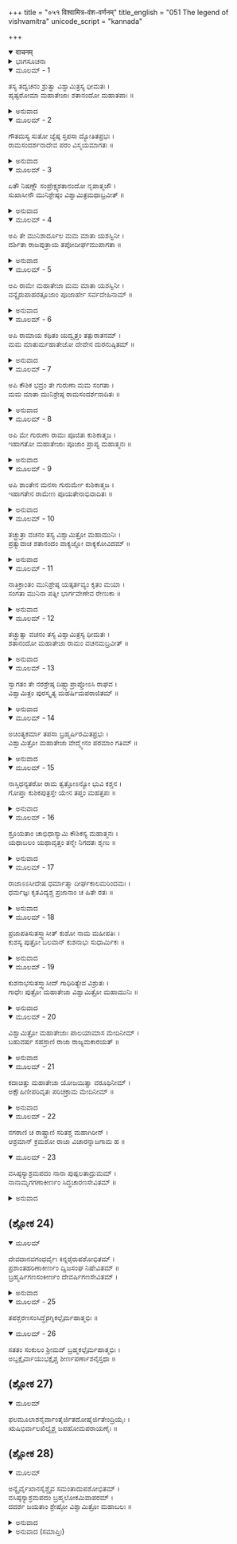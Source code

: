 +++
title = "०५१ विश्वामित्र-वंश-वर्णनम्"
title_english = "051 The legend of vishvamitra"
unicode_script = "kannada"

+++
<details open><summary>वाचनम्</summary>

<div class="audioEmbed"  caption="श्रीराम-हरिसीताराममूर्ति-घनपाठिभ्यां वचनम्" src="https://archive.org/download/Ramayana-recitation-Sriram-harisItArAmamUrti-Ghanapaati-v2/Kanda_1/Kanda_1_BK-051-Vishvamitra_Vamsha_Varnanam.mp3"></div>
</details>



<details><summary>ಭಾಗಸೂಚನಾ</summary>

ಶತಾನಂದರ ಪ್ರಶ್ನೆ, ಶ್ರೀರಾಮನಿಂದ ಆದ ಅಹಲ್ಯೋದ್ಧಾರವನ್ನು ವಿಶ್ವಾಮಿತ್ರರು ತಿಳಿಸಿದುದು, ಶತಾನಂದರು ಶ್ರೀರಾಮನನ್ನು ಅಭಿನಂದಿಸಿದುದು, ಶತಾನಂದರು ವಿಶ್ವಾಮಿತ್ರರ ಹಿಂದಿನ ಕಥೆ ಹೇಳಿದುದು
</details>

<details open><summary>ಮೂಲಮ್ - 1</summary>

ತಸ್ಯ ತದ್ವಚನಂ ಶ್ರುತ್ವಾ ವಿಶ್ವಾಮಿತ್ರಸ್ಯ ಧೀಮತಃ ।  
ಹೃಷ್ಟರೋಮಾ ಮಹಾತೇಜಾಃ ಶತಾನಂದೋ ಮಹಾತಪಾಃ ॥
</details>

<details><summary>ಅನುವಾದ</summary>

ಧೀಮಂತರಾದ ವಿಶ್ವಾಮಿತ್ರರ ಮಾತನ್ನು ಕೇಳಿ ಮಹಾತೇಜಸ್ವೀ, ಮಹಾತಪಸ್ವೀ ಶತಾನಂದರ ಶರೀರದಲ್ಲಿ ರೋಮಾಂಚನ ಉಂಟಾಯಿತು.॥1॥
</details>

<details open><summary>ಮೂಲಮ್ - 2</summary>

ಗೌತಮಸ್ಯ ಸುತೋ ಜ್ಯೆಷ್ಠ ಸ್ತಪಸಾ ದ್ಯೋತಿತಪ್ರಭಃ ।  
ರಾಮಸಂದರ್ಶನಾದೇವ ಪರಂ ವಿಸ್ಮಯಮಾಗತಃ ॥
</details>

<details><summary>ಅನುವಾದ</summary>

ಅವರು ಗೌತಮರ ಜ್ಯೇಷ್ಠ ಪುತ್ರರಾಗಿದ್ದರು. ತಪಸ್ಸಿನಿಂದ ಅವರ ಕಾಂತಿಯು ಪ್ರಕಾಶಿಸುತ್ತಿತ್ತು. ಅವರು ಶ್ರೀರಾಮಚಂದ್ರನ ದರ್ಶನದಿಂದ ವಿಸ್ಮಿತರಾಗಿದರು.॥2॥
</details>

<details open><summary>ಮೂಲಮ್ - 3</summary>

ಏತೌ ನಿಷಣ್ಣೌ ಸಂಪ್ರೇಕ್ಷ್ಯಶತಾನಂದೋ ನೃಪಾತ್ಮಜೌ ।  
ಸುಖಾಸೀನೌ ಮುನಿಶ್ರೇಷ್ಠಂ ವಿಶ್ವಾಮಿತ್ರಮಥಾಬ್ರವೀತ್ ॥
</details>

<details><summary>ಅನುವಾದ</summary>

ಆ ರಾಜಕುಮಾರರಿಬ್ಬರೂ ಸುಖವಾಗಿ ಕುಳಿತಿರುವುದನ್ನು ನೋಡಿ ಶತಾನಂದರು ಮುನಿಶ್ರೇಷ್ಠ ವಿಶ್ವಾಮಿತ್ರರಲ್ಲಿ ಕೇಳಿದರು.॥3॥
</details>

<details open><summary>ಮೂಲಮ್ - 4</summary>

ಅಪಿ ತೇ ಮುನಿಶಾರ್ದೂಲ ಮಮ ಮಾತಾ ಯಶಸ್ವಿನೀ ।  
ದರ್ಶಿತಾ ರಾಜಪುತ್ರಾಯ ತಪೋದೀರ್ಘಮುಪಾಗತಾ ॥
</details>

<details><summary>ಅನುವಾದ</summary>

ಮುನಿವರ್ಯರೇ! ನನ್ನ ಯಶಸ್ವಿನೀ ತಾಯಿ ಅಹಲ್ಯೆಯು ಬಹಳ ದಿನಗಳಿಂದ ತಪಸ್ಸು ಮಾಡುತ್ತಿದ್ದಳು. ನೀವು ರಾಜಕುಮಾರ ಶ್ರೀರಾಮನಿಗೆ ಆಕೆಯ ದರ್ಶನ ಮಾಡಿಸಿದರೇನು.॥4॥
</details>

<details open><summary>ಮೂಲಮ್ - 5</summary>

ಅಪಿ ರಾಮೇ ಮಹಾತೇಜಾ ಮಮ ಮಾತಾ ಯಶಸ್ವಿನೀ ।  
ವನ್ಯೈರುಪಾಹರತ್ಪೂಜಾಂ ಪೂಜಾರ್ಹೇ ಸರ್ವದೇಹಿನಾಮ್ ॥
</details>

<details><summary>ಅನುವಾದ</summary>

ಮಹಾತೇಜಸ್ವೀ ಹಾಗೂ ಯಶಸ್ವಿನೀ ನನ್ನ ತಾಯಿ ಅಹಲ್ಯೆಯು ಕಾಡಿನ ಫಲ-ಮೂಲಗಳಿಂದ ಸಮಸ್ತ ದೇಹಧಾರಿಗಳಿಗೆ ಪೂಜನೀಯನಾದ ಶ್ರೀರಾಮಚಂದ್ರನನ್ನು ಆದರ-ಸತ್ಕಾರ ಮಾಡಿದಳೇನು.॥5॥
</details>

<details open><summary>ಮೂಲಮ್ - 6</summary>

ಅಪಿ ರಾಮಾಯ ಕಥಿತಂ ಯದ್ವೃತ್ತಂ ತತ್ಪುರಾತನಮ್ ।  
ಮಮ ಮಾತುರ್ಮಹಾತೇಜೋ ದೇವೇನ ದುರನುಷ್ಠಿತಮ್ ॥
</details>

<details><summary>ಅನುವಾದ</summary>

ಮಹಾತೇಜಸ್ವೀ ಮುನಿಗಳೇ! ನೀವು ಶ್ರೀರಾಮನಿಗೆ ನನ್ನ ತಾಯಿಯ ಕುರಿತು ದೇವೇಂದ್ರನಿಂದ ಕಪಟ ಹಾಗೂ ದುರಾಚಾರದಿಂದ ಘಟಿಸಿದ ಆ ಹಳೆಯ ವೃತ್ತಾಂತವನ್ನು ಹೇಳಿದಿರಾ.॥6॥
</details>

<details open><summary>ಮೂಲಮ್ - 7</summary>

ಅಪಿ ಕೌಶಿಕ ಭದ್ರಂ ತೇ ಗುರುಣಾ ಮಮ ಸಂಗತಾ ।  
ಮಮ ಮಾತಾ ಮುನಿಶ್ರೇಷ್ಠ ರಾಮಸಂದರ್ಶನಾದಿತಃ ॥
</details>

<details><summary>ಅನುವಾದ</summary>

ಮುನಿಶ್ರೇಷ್ಠ ಕೌಶಿಕರೇ! ನಿಮಗೆ ಮಂಗಳವಾಗಲಿ. ಶ್ರೀರಾಮಚಂದ್ರನ ದರ್ಶನಾದಿಗಳ ಪ್ರಭಾವದಿಂದ ನನ್ನ ತಾಯಿಯು ಶಾಪಮುಕ್ತಳಾಗಿ, ತಂದೆಯೊಂದಿಗೆ ಬೆಸಗೊಂಡಳೇ.॥7॥
</details>

<details open><summary>ಮೂಲಮ್ - 8</summary>

ಅಪಿ ಮೇ ಗುರುಣಾ ರಾಮಃ ಪೂಜಿತಃ ಕುಶಿಕಾತ್ಮಜ ।  
ಇಹಾಗತೋ ಮಹಾತೇಜಾಃ ಪೂಜಾಂ ಪ್ರಾಪ್ಯ ಮಹಾತ್ಮನಃ ॥
</details>

<details><summary>ಅನುವಾದ</summary>

ಕುಶಿಕನಂದನರೇ! ಏನು ನನ್ನ ತಂದೆಯವರು ಶ್ರೀರಾಮನನ್ನು ಪೂಜಿಸಿದರೇನು? ಆ ಮಹಾತ್ಮರ ಪೂಜೆಯನ್ನು ಸ್ವೀಕರಿಸಿ ಈ ಮಹಾತೇಜಸ್ವೀ ಶ್ರೀರಾಮನು ಇಲ್ಲಿಗೆ ಆಗಮಿಸಿರುವನೇನು.॥8॥
</details>

<details open><summary>ಮೂಲಮ್ - 9</summary>

ಅಪಿ ಶಾಂತೇನ ಮನಸಾ ಗುರುರ್ಮೇ ಕುಶಿಕಾತ್ಮಜ ।  
ಇಹಾಗತೇನ ರಾಮೇಣ ಪೂಯತೇನಾಭಿವಾದಿತಃ ॥
</details>

<details><summary>ಅನುವಾದ</summary>

ವಿಶ್ವಾಮಿತ್ರರೇ! ಇಲ್ಲಿಗೆ ಬಂದು ನನ್ನ ತಂದೆ-ತಾಯಿಯರಿಂದ ಸಮ್ಮಾನಿತನಾದ ಶ್ರೀರಾಮನು ನನ್ನ ಪೂಜ್ಯ ತಂದೆಯನ್ನು ಶಾಂತಚಿತ್ತದಿಂದ ಅಭಿವಾದನ ಮಾಡಿದನೇನು.॥9॥
</details>

<details open><summary>ಮೂಲಮ್ - 10</summary>

ತಚ್ಛ್ರುತ್ರಾ ವಚನಂ ತಸ್ಯ ವಿಶ್ವಾಮಿತ್ರೋ ಮಹಾಮುನಿಃ ।  
ಪ್ರತ್ಯುವಾಚ ಶತಾನಂದಂ ವಾಕ್ಯಜ್ಞೋ ವಾಕ್ಯಕೋವಿದಮ್ ॥
</details>

<details><summary>ಅನುವಾದ</summary>

ಶತಾನಂದರ ಈ ಪ್ರಶ್ನೆಯನ್ನು ಕೇಳಿ ವಾಕ್ಯಕೋವಿದರಾದ ಮಹಾಮುನಿ ವಿಶ್ವಾಮಿತರು ಕುಶಲ ವಾಗ್ಮಿಗಳಾದ ಶತಾನಂದರಲ್ಲಿ ಹೀಗೆ ಉತ್ತರಿಸಿದರು-॥10॥
</details>

<details open><summary>ಮೂಲಮ್ - 11</summary>

ನಾತಿಕ್ರಾಂತಂ ಮುನಿಶ್ರೇಷ್ಠ ಯತ್ಕರ್ತವ್ಯಂ ಕೃತಂ ಮಯಾ ।  
ಸಂಗತಾ ಮುನಿನಾ ಪತ್ನೀ ಭಾರ್ಗವೇಣೇವ ರೇಣುಕಾ ॥
</details>

<details><summary>ಅನುವಾದ</summary>

ಮುನಿಶ್ರೇಷ್ಠರೇ! ನಾನು ವಿಶೇಷವೇನೂ ಮಾಡಲಿಲ್ಲ, ನನ್ನ ಕರ್ತವ್ಯವನ್ನು ನಾನು ಪೂರೈಸಿದೆ ಅಷ್ಟೇ. ಭಗುವಂಶೀ ಜಮದಗ್ನಿಯೊಂದಿಗೆ ಕೂಡಿಕೊಂಡ ರೇಣುಕೆಯಂತೆಯೇ ಮಹರ್ಷಿ ಗೌತಮರೊಂದಿಗೆ ಅಹಲ್ಯೆಯು ಸೇರಿಕೊಂಡಳು.॥11॥
</details>

<details open><summary>ಮೂಲಮ್ - 12</summary>

ತಚ್ಛ್ರುತ್ವಾ ವಚನಂ ತಸ್ಯ ವಿಶ್ವಾಮಿತ್ರಸ್ಯ ಧೀಮತಃ ।  
ಶತಾನಂದೋ ಮಹಾತೇಜಾ ರಾಮಂ ವಚನಮಬ್ರವೀತ್ ॥
</details>

<details><summary>ಅನುವಾದ</summary>

ಧೀಮಂತರಾದ ವಿಶ್ವಾಮಿತ್ರರ ಮಾತನ್ನು ಕೇಳಿ ಮಹಾ ತೇಜಸ್ವೀ ಶತಾನಂದರು ಶ್ರೀರಾಮಚಂದ್ರನಲ್ಲಿ ಇಂತೆಂದರು.॥12॥
</details>

<details open><summary>ಮೂಲಮ್ - 13</summary>

ಸ್ವಾಗತಂ ತೇ ನರಶ್ರೇಷ್ಠ ದಿಷ್ಟ್ಯಾಪ್ರಾಪ್ತೋಽಸಿ ರಾಘವ ।  
ವಿಶ್ವಾಮಿತ್ರಂ ಪುರಸ್ಕೃತ್ಯ ಮಹರ್ಷಿಮಪರಾಜಿತಮ್ ॥
</details>

<details><summary>ಅನುವಾದ</summary>

ನರಶ್ರೇಷ್ಠನೇ! ನಿನಗೆ ಸ್ವಾಗತವಿರಲಿ. ರಘುನಂದನ! ಯಾರಿಗೂ ಸೋಲದಿರುವ ಮಹರ್ಷಿ ವಿಶ್ವಾಮಿತ್ರರನ್ನು ಮುಂದೆ ಮಾಡಿ ಇಲ್ಲಿಯವರೆಗೆ ನೀನು ಆಗಮಿಸಿದ ಕಷ್ಟ ಮಾಡಿದುದು ನನ್ನ ಅಹೋಭಾಗ್ಯವಾಗಿದೆ.॥13॥
</details>

<details open><summary>ಮೂಲಮ್ - 14</summary>

ಅಚಿಂತ್ಯಕರ್ಮಾ ತಪಸಾ ಬ್ರಹ್ಮರ್ಷಿರಮಿತಪ್ರಭಃ ।  
ವಿಶ್ವಾಮಿತ್ರೋ ಮಹಾತೇಜಾ ವೇದ್ಮ್ಯೇನಂ ಪರಮಾಂ ಗತಿಮ್ ॥
</details>

<details><summary>ಅನುವಾದ</summary>

ಮಹರ್ಷಿ ವಿಶ್ವಾಮಿತ್ರರ ಕರ್ಮ ಅಚಿಂತ್ಯವಾಗಿದೆ. ಇವರು ತಪಸ್ಸಿನಿಂದ ಬ್ರಹ್ಮರ್ಷಿಪದವನ್ನು ಪಡೆದವರು. ಇವರ ಕಾಂತಿ ಅಸೀಮವಾಗಿದ್ದು, ಮಹಾತೇಜಸ್ವಿಗಳಾಗಿದ್ದಾರೆ. ನಾನು ಇವರನ್ನು ಬಲ್ಲೆನು. ಇವರು ಜಗತ್ತಿನ ಪರಮ ಹಿತೈಷಿಗಳಾಗಿದ್ದಾರೆ.॥14॥
</details>

<details open><summary>ಮೂಲಮ್ - 15</summary>

ನಾಸ್ತಿಧನ್ಯತರೋ ರಾಮ ತ್ವತ್ತೋಽನ್ಯೋ ಭುವಿ ಕಶ್ಚನ ।  
ಗೋಪ್ತಾ ಕುಶಿಕಪುತ್ರಸ್ತೇ ಯೇನ ತಪ್ತಂ ಮಹತ್ತಪಃ ॥
</details>

<details><summary>ಅನುವಾದ</summary>

ಶ್ರೀರಾಮ! ಈ ಪೃಥ್ವಿಯಲ್ಲಿ ನಿನಗಿಂತ ಹೆಚ್ಚಿನ ಧನ್ಯಾತಿಧನ್ಯರು ಬೇರೆ ಯಾರೂ ಇಲ್ಲ; ಏಕೆಂದರೆ ಕುಶಿಕನಂದನ ವಿಶ್ವಾಮಿತ್ರರು ನಿನಗೆ ರಕ್ಷಕರಾಗಿದ್ದಾರೆ. ಇವರು ಭಾರೀ ತಪಸ್ಸು ಮಾಡಿದವರು.॥15॥
</details>

<details open><summary>ಮೂಲಮ್ - 16</summary>

ಶ್ರೂಯತಾಂ ಚಾಭಿಧಾಸ್ಯಾಮಿ ಕೌಶಿಕಸ್ಯ ಮಹಾತ್ಮನಃ ।  
ಯಥಾಬಲಂ ಯಥಾವೃತ್ತಂ ತನ್ಮೇ ನಿಗದತಃ ಶೃಣು ॥
</details>

<details><summary>ಅನುವಾದ</summary>

ಮಹಾತ್ಮ ಕೌಶಿಕರ ಬಲ ಮತ್ತು ಸ್ವರೂಪವನ್ನು ಯಥಾರ್ಥವಾಗಿ ನಾನು ವರ್ಣಿಸುವೆನು. ನೀನು ಗಮನ ಕೊಟ್ಟು ಇದೆಲ್ಲವನ್ನು ನನ್ನಿಂದ ಕೇಳು.॥16॥
</details>

<details open><summary>ಮೂಲಮ್ - 17</summary>

ರಾಜಾಽಽಸೀದೇಷ ಧರ್ಮಾತ್ಮಾ ದೀರ್ಘಕಾಲಮರಿಂದಮಃ ।  
ಧರ್ಮಜ್ಞಃ ಕೃತವಿದ್ಯಶ್ಚ ಪ್ರಜಾನಾಂ ಚ ಹಿತೇ ರತಃ ॥
</details>

<details><summary>ಅನುವಾದ</summary>

ಈ ವಿಶ್ವಾಮಿತ್ರರು ಮೊದಲು ಧರ್ಮಾತ್ಮನಾದ ಒಬ್ಬ ರಾಜರಾಗಿದ್ದರು. ಇವರು ಶತ್ರುಗಳನ್ನು ದಮನಪೂರ್ವಕ ದೀರ್ಘ ಕಾಲದವರೆಗೆ ರಾಜ್ಯವಾಳಿದ್ದರು. ಇವರು ಧರ್ಮಜ್ಞರೂ, ವಿದ್ವಾಂಸರೂ ಆಗಿದ್ದು ಜೊತೆಗೆ ಪ್ರಜೆಯ ಹಿತ ಸಾಧನೆಯಲ್ಲಿ ತತ್ಪರರಾಗಿದ್ದರು.॥17॥
</details>

<details open><summary>ಮೂಲಮ್ - 18</summary>

ಪ್ರಜಾಪತಿಸುತಸ್ತ್ವಾಸೀತ್ ಕುಶೋ ನಾಮ ಮಹೀಪತಿಃ ।  
ಕುಶಸ್ಯ ಪುತ್ರೋ ಬಲವಾನ್ ಕುಶನಾಭಃ ಸುಧಾರ್ಮಿಕಃ ॥
</details>

<details><summary>ಅನುವಾದ</summary>

ಪೂರ್ವಕಾಲದಲ್ಲಿ ಪ್ರಜಾಪತಿಯ ಪುತ್ರ ಕುಶನೆಂಬ ಪ್ರಸಿದ್ಧ ರಾಜನೊಬ್ಬ ಆಗಿಹೋಗಿದ್ದನು. ಕುಶನ ಬಲವಂತ ಪುತ್ರನ ಹೆಸರು ಕುಶನಾಭ ಎಂದಿತ್ತು. ಅವನು ದೊಡ್ಡ ಧರ್ಮಾತ್ಮನಾಗಿದ್ದನು.॥18॥
</details>

<details open><summary>ಮೂಲಮ್ - 19</summary>

ಕುಶನಾಭಸುತಸ್ತ್ವಾಸೀದ್ ಗಾಧಿರಿತ್ಯೇವ ವಿಶ್ರುತಃ ।  
ಗಾಧೇಃ ಪುತ್ರೋ ಮಹಾತೇಜಾ ವಿಶ್ವಾಮಿತ್ರೋ ಮಹಾಮುನಿಃ ॥
</details>

<details><summary>ಅನುವಾದ</summary>

ಕುಶನಾಭನಿಗೆ ಗಾಧಿ ಎಂಬ ವಿಖ್ಯಾತ ಪುತ್ರನಿದ್ದನು. ಆ ಗಾಧಿಯ ಮಹಾತೇಜಸ್ವಿ ಪುತ್ರರೇ ಈ ಮಹಾಮುನಿ ವಿಶ್ವಾಮಿತ್ರರು.॥19॥
</details>

<details open><summary>ಮೂಲಮ್ - 20</summary>

ವಿಶ್ವಾಮಿತ್ರೋ ಮಹಾತೇಜಾಃ ಪಾಲಯಾಮಾಸ ಮೇದಿನೀಮ್ ।  
ಬಹುವರ್ಷ ಸಹಸ್ರಾಣಿ ರಾಜಾ ರಾಜ್ಯಮಕಾರಯತ್ ॥
</details>

<details><summary>ಅನುವಾದ</summary>

ಮಹಾತೇಜಸ್ವಿ ವಿಶ್ವಾಮಿತ್ರರಾಜರು ಅನೇಕ ಸಾವಿರ ವರ್ಷಗಳು ಈ ಪೃಥ್ವಿಯನ್ನು ಪಾಲಿಸುತ್ತಾ ರಾಜ್ಯವಾಳಿದರು.॥20॥
</details>

<details open><summary>ಮೂಲಮ್ - 21</summary>

ಕದಾಚಿತ್ತು ಮಹಾತೇಜಾ ಯೋಜಯಿತ್ವಾ ವರೂಥಿನೀಮ್ ।  
ಅಕ್ಷೌಹಿಣೀಪರಿವೃತಃ ಪರಿಚಕ್ರಾಮ ಮೇದಿನೀಮ್ ॥
</details>

<details><summary>ಅನುವಾದ</summary>

ಒಮ್ಮೆ ಮಹಾ ತೇಜಸ್ವೀ ರಾಜಾ ವಿಶ್ವಮಿತ್ರರು ಒಂದು ಅಕ್ಷೌಹಿಣಿ ಸೈನ್ಯದೊಂದಿಗೆ ಸಂಚರಿಸತೊಡಗಿದರು.॥21॥
</details>

<details open><summary>ಮೂಲಮ್ - 22</summary>

ನಗರಾಣಿ ಚ ರಾಷ್ಟ್ರಾಣಿ ಸರಿತಶ್ಚ ಮಹಾಗಿರೀನ್ ।  
ಆಶ್ರಮಾನ್ ಕ್ರಮಶೋ ರಾಜಾ ವಿಚಾರನ್ನಾಜಗಾಮ ಹ ॥
</details>

<details open><summary>ಮೂಲಮ್ - 23</summary>

ವಸಿಷ್ಠಸ್ಯಾಶ್ರಮಪದಂ ನಾನಾ ಪುಷ್ಪಲತಾದ್ರುಮಮ್ ।  
ನಾನಾಮೃಗಗಣಾಕೀರ್ಣಂ ಸಿದ್ಧಚಾರಣಸೇವಿತಮ್ ॥
</details>

<details><summary>ಅನುವಾದ</summary>

ಅವರು ಅನೇಕ ನಗರ, ರಾಷ್ಟ್ರಗಳನ್ನು ದೊಡ್ಡ ದೊಡ್ಡ ಪರ್ವತ ಮತ್ತು ಆಶ್ರಮಗಳನ್ನು ಕ್ರಮವಾಗಿ ಸಂಚರಿಸುತ್ತಾ ಮಹರ್ಷಿ ವಸಿಷ್ಠರ ಆಶ್ರಮಕ್ಕೆ ಬಂದು ತಲುಪಿದರು. ಆ ಆಶ್ರಮವು ನಾನಾ ವಿಧದ ಫಲ-ಪುಷ್ಟ, ಲತೆಗಳಿಂದ, ವೃಕ್ಷಗಳಿಂದ ಸುಶೋಭಿತವಾಗಿತ್ತು. ನಾನಾ ವನ್ಯಪಶುಗಳು ಅಲ್ಲಿ ಎಲ್ಲೆಡೆಗೆ ತುಂಬಿಕೊಂಡಿದ್ದವು ಹಾಗೂ ಸಿದ್ಧ-ಚಾರಣರೂ ಅಲ್ಲಿ ವಾಸಿಸುತ್ತಿದ್ದರು.॥22-23॥
</details>

## (ಶ್ಲೋಕ 24)


<details open><summary>ಮೂಲಮ್</summary>

ದೇವದಾನವಗಂಧರ್ವೈಃ ಕಿನ್ನರೈರುಪಶೋಭಿತಮ್ ।  
ಪ್ರಶಾಂತಹರಿಣಾಕೀರ್ಣಂ ದ್ವಿಜಸಂಘ ನಿಷೇವಿತಮ್ ॥  
ಬ್ರಹ್ಮರ್ಷಿಗಣಸಂಕೀರ್ಣಂ ದೇವರ್ಷಿಗಣಸೇವಿತಮ್ ।
</details>

<details><summary>ಅನುವಾದ</summary>

ದೇವತೆಗಳು, ದಾನವರು, ಗಂಧರ್ವರು, ಕಿನ್ನರರು ಅದರ ಶೋಭೆಯನ್ನು ಹೆಚ್ಚಿಸುತ್ತಿದ್ದರು. ಶಾಂತವಾದ ಮೃಗಗಳು ಅಲ್ಲಿ ತುಂಬಿದ್ದವು. ಬಹಳಷ್ಟು ಬ್ರಾಹ್ಮಣರು ಮತ್ತು ದೇವರ್ಷಿಗಳ ಸಮೂಹ ಅವನ್ನು ಸೇವಿಸುತ್ತಿತ್ತು.॥24॥
</details>

<details open><summary>ಮೂಲಮ್ - 25</summary>

ತಪಶ್ಚರಣಸಂಸಿದ್ಧೈರಗ್ನಿಕಲ್ಪೈರ್ಮಹಾತ್ಮಭಿಃ ॥
</details>

<details open><summary>ಮೂಲಮ್ - 26</summary>

ಸತತಂ ಸಂಕುಲಂ ಶ್ರೀಮದ್ ಬ್ರಹ್ಮಕಲ್ಪೈರ್ಮಹಾತ್ಮಭಿಃ ।  
ಅಬ್ದಕ್ಷೈರ್ವಾಯುಭಕ್ಷೈಶ್ಚ ಶೀರ್ಣಪರ್ಣಾಶನೈಸ್ತಥಾ ॥
</details>

## (ಶ್ಲೋಕ 27)


<details open><summary>ಮೂಲಮ್</summary>

ಫಲಮೂಲಾಶನೈರ್ದಾಂತೈರ್ಜಿತದೋಷೈರ್ಜಿತೇಂದ್ರಿಯೈಃ ।  
ಋಷಿಭಿರ್ವಾಲಖಿಲ್ಯೈಶ್ಚ ಜಪಹೋಮಪರಾಯಣೈಃ ॥
</details>

## (ಶ್ಲೋಕ 28)


<details open><summary>ಮೂಲಮ್</summary>

ಅನ್ಯೈರ್ವೈಖಾನಸೈಶ್ಚೈವ ಸಮಂತಾದುಪಶೋಭಿತಮ್ ।  
ವಸಿಷ್ಠಸ್ಯಾಶ್ರಮಪದಂ ಬ್ರಹ್ಮಲೋಕಮಿವಾಪರಮ್ ।  
ದದರ್ಶ ಜಯತಾಂ ಶ್ರೇಷ್ಠೋ ವಿಶ್ವಾಮಿತ್ರೋ ಮಹಾಬಲಃ ॥
</details>

<details><summary>ಅನುವಾದ</summary>

ತಪಸ್ಸಿನಿಂದ ಸಿದ್ಧರಾದ ಯಜ್ಞೇಶ್ವರನಂತೆ ತೇಜಸ್ವೀ ಮಹಾತ್ಮರು, ಬ್ರಹ್ಮನಿಗೆ ಸಮಾನರಾದ ಮಹಾಮಹಿಮ ಮಹಾತ್ಮರು ಸದಾಕಾಲ ಆಶ್ರಮದಲ್ಲಿ ನೆರೆದಿರುತ್ತಿದ್ದರು. ಅವರಲ್ಲಿ ಕೆಲವರು ಬರೀ ನೀರನ್ನು ಕುಡಿದು ಇರುತ್ತಿದ್ದರೆ, ಕೆಲವರು ಗಾಳಿಯನ್ನೇ ಕುಡಿದು ಇರುತ್ತಿದ್ದರು. ಎಷ್ಟೊ ಮಹಾತ್ಮರು ಫಲ ಮೂಲ ತಿಂದುಕೊಂಡು ಅಥವಾ ಒಣಗಿದ ತರಗೆಲೆಗಳನ್ನು ತಿನ್ನುತ್ತಾ ಇರುತ್ತಿದ್ದರು. ರಾಗಾದಿ ದೋಷಗಳನ್ನು ಗೆದ್ದು ಮನ ಇಂದ್ರಿಯಗಳನ್ನು ಹತೋಟಿಯಲ್ಲಿಟ್ಟುಕೊಂಡ ಅನೇಕ ಋಷಿಮುನಿಗಳು ಜಪ-ಹೋಮಗಳಲ್ಲಿ ತೊಡಗಿದರು. ವಾಲಖಿಲ್ಯಮುನಿಗಳು ಹಾಗೂ ಇತರ ವೈಖಾನಸ ಮಹಾತ್ಮರು ಎಲ್ಲೆಡೆ ಇದ್ದು ಆ ಆಶ್ರಮದ ಶೋಭೆಯನ್ನು ಹೆಚ್ಚಿಸಿದರು. ಇವೇ ವಿಶೇಷಗಳ ಕಾರಣ ಮಹರ್ಷಿ ವಸಿಷ್ಠರ ಆಶ್ರಮವು ಇನ್ನೊಂದು ಬ್ರಹ್ಮಲೋಕದಂತೆ ಅನಿಸುತ್ತಿತ್ತು. ವಿಜಯೀ ವೀರರಲ್ಲಿ ಶ್ರೇಷ್ಠ ಮಹಾಬಲಿ ವಿಶ್ವಾಮಿತ್ರರು ವಸಿಷ್ಠರನ್ನು ದರ್ಶಿಸಿದರು.॥25-28॥
</details>

<details><summary>ಅನುವಾದ (ಸಮಾಪ್ತಿಃ)</summary>

ವಾಲ್ಮೀಕಿ ವಿರಚಿತ ಆರ್ಷ ರಾಮಾಯಣ ಆದಿಕಾವ್ಯದ ಬಾಲಕಾಂಡದಲ್ಲಿ ಐವತ್ತೊಂದನೆಯ ಸರ್ಗ ಪೂರ್ಣವಾಯಿತು.॥51॥
</details>
